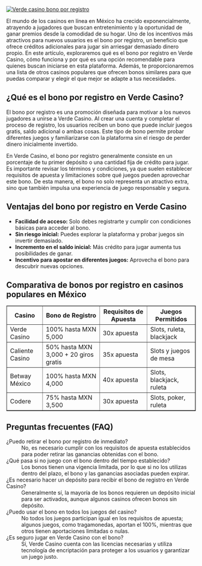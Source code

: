[![Verde casino bono por registro](https://123-caf.pages.dev/gitsignup.png)](https://vrmoo.ru/Bt82HjjY)

<p>El mundo de los casinos en línea en México ha crecido exponencialmente, atrayendo a jugadores que buscan entretenimiento y la oportunidad de ganar premios desde la comodidad de su hogar. Uno de los incentivos más atractivos para nuevos usuarios es el bono por registro, un beneficio que ofrece créditos adicionales para jugar sin arriesgar demasiado dinero propio. En este artículo, exploraremos qué es el bono por registro en Verde Casino, cómo funciona y por qué es una opción recomendable para quienes buscan iniciarse en esta plataforma. Además, te proporcionaremos una lista de otros casinos populares que ofrecen bonos similares para que puedas comparar y elegir el que mejor se adapte a tus necesidades.</p>  <h2>¿Qué es el bono por registro en Verde Casino?</h2> <p>El bono por registro es una promoción diseñada para motivar a los nuevos jugadores a unirse a Verde Casino. Al crear una cuenta y completar el proceso de registro, los usuarios reciben un bono que puede incluir juegos gratis, saldo adicional o ambas cosas. Este tipo de bono permite probar diferentes juegos y familiarizarse con la plataforma sin el riesgo de perder dinero inicialmente invertido.</p> <p>En Verde Casino, el bono por registro generalmente consiste en un porcentaje de tu primer depósito o una cantidad fija de crédito para jugar. Es importante revisar los términos y condiciones, ya que suelen establecer requisitos de apuesta y limitaciones sobre qué juegos pueden aprovechar este bono. De esta manera, el bono no solo representa un atractivo extra, sino que también impulsa una experiencia de juego responsable y segura.</p>  <h2>Ventajas del bono por registro en Verde Casino</h2> <ul>   <li><strong>Facilidad de acceso:</strong> Solo debes registrarte y cumplir con condiciones básicas para acceder al bono.</li>   <li><strong>Sin riesgo inicial:</strong> Puedes explorar la plataforma y probar juegos sin invertir demasiado.</li>   <li><strong>Incremento en el saldo inicial:</strong> Más crédito para jugar aumenta tus posibilidades de ganar.</li>   <li><strong>Incentivo para apostar en diferentes juegos:</strong> Aprovecha el bono para descubrir nuevas opciones.</li> </ul>  <h2>Comparativa de bonos por registro en casinos populares en México</h2> <table border="1" cellpadding="5" cellspacing="0">   <thead>     <tr>       <th>Casino</th>       <th>Bono de Registro</th>       <th>Requisitos de Apuesta</th>       <th>Juegos Permitidos</th>     </tr>   </thead>   <tbody>     <tr>       <td>Verde Casino</td>       <td>100% hasta MXN 5,000</td>       <td>30x apuesta</td>       <td>Slots, ruleta, blackjack</td>     </tr>     <tr>       <td>Caliente Casino</td>       <td>50% hasta MXN 3,000 + 20 giros gratis</td>       <td>35x apuesta</td>       <td>Slots y juegos de mesa</td>     </tr>     <tr>       <td>Betway México</td>       <td>100% hasta MXN 4,000</td>       <td>40x apuesta</td>       <td>Slots, blackjack, ruleta</td>     </tr>     <tr>       <td>Codere</td>       <td>75% hasta MXN 3,500</td>       <td>30x apuesta</td>       <td>Slots, poker, ruleta</td>     </tr>   </tbody> </table>  <h2>Preguntas frecuentes (FAQ)</h2> <dl>   <dt>¿Puedo retirar el bono por registro de inmediato?</dt>   <dd>No, es necesario cumplir con los requisitos de apuesta establecidos para poder retirar las ganancias obtenidas con el bono.</dd>    <dt>¿Qué pasa si no juego con el bono dentro del tiempo establecido?</dt>   <dd>Los bonos tienen una vigencia limitada, por lo que si no los utilizas dentro del plazo, el bono y las ganancias asociadas pueden expirar.</dd>    <dt>¿Es necesario hacer un depósito para recibir el bono de registro en Verde Casino?</dt>   <dd>Generalmente sí, la mayoría de los bonos requieren un depósito inicial para ser activados, aunque algunos casinos ofrecen bonos sin depósito.</dd>    <dt>¿Puedo usar el bono en todos los juegos del casino?</dt>   <dd>No todos los juegos participan igual en los requisitos de apuesta; algunos juegos, como tragamonedas, aportan el 100%, mientras que otros tienen aportaciones limitadas o nulas.</dd>    <dt>¿Es seguro jugar en Verde Casino con el bono?</dt>   <dd>Sí, Verde Casino cuenta con las licencias necesarias y utiliza tecnología de encriptación para proteger a los usuarios y garantizar un juego justo.</dd> </dl>